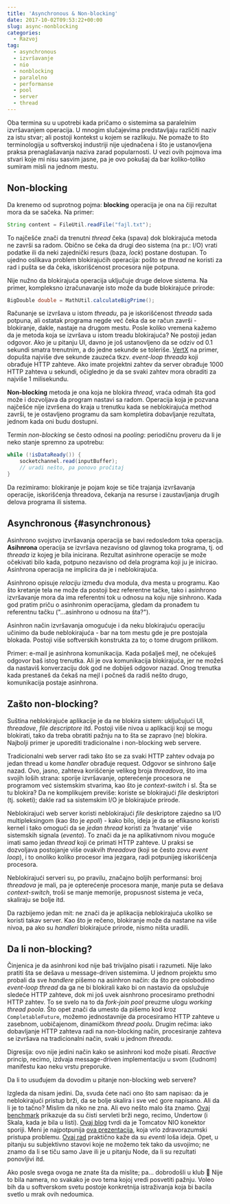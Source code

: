 ```yaml
---
title: 'Asynchronous & Non-blocking'
date: 2017-10-02T09:53:22+00:00
slug: async-nonblocking
categories:
  - Razvoj
tag:
  - asynchronous
  - izvršavanje
  - nio
  - nonblocking
  - paralelno
  - performanse
  - pool
  - server
  - thread
---
```


Oba termina su u upotrebi kada pričamo o sistemima sa paralelnim izvršavanjem operacija. U mnogim slučajevima predstavljaju različiti naziv za istu stvar; ali postoji kontekst u kojem se razlikuju. Ne pomaže to što terminologija u softverskoj industriji nije ujednačena i što je ustanovljena praksa prenaglašavanja naziva zarad popularnosti. U vezi ovih pojmova ima stvari koje mi nisu sasvim jasne, pa je ovo pokušaj da bar koliko-toliko sumiram misli na jednom mestu.

<!--more-->

## Non-blocking

Da krenemo od suprotnog pojma: **blocking** operacija je ona na čiji rezultat mora da se sačeka. Na primer:

```java
String content = FileUtil.readFile("fajl.txt");
```

To najčešće znači da trenutni _thread_ čeka (spava) dok blokirajuća metoda ne završi sa radom. Obično se čeka da drugi deo sistema (na pr.: I/O) vrati podatke ili da neki zajednički resurs (baza, _lock_) postane dostupan. To ujedno oslikava problem blokirajućih operacija: pošto se _thread_ ne koristi za rad i pušta se da čeka, iskorišćenost procesora nije potpuna.

Nije nužno da blokirajuća operacija uključuje druge delove sistema. Na primer, kompleksno izračunavanje isto može da bude blokirajuće prirode:

```java
BigDouble double = MathUtil.calculateBigPrime();
```

Računanje se izvršava u istom _threadu_, pa je iskorišćenost _threada_ sada potpuna, ali ostatak programa negde već čeka da se račun završi - blokiranje, dakle, nastaje na drugom mestu. Posle koliko vremena kažemo da je metoda koja se izvršava u istom treadu blokirajuća? Ne postoji jedan odgovor. Ako je u pitanju UI, davno je još ustanovljeno da se odziv od 0.1 sekundi smatra trenutnim, a do jedne sekunde se toleriše. [VertX](http://vertx.io) na primer, dopušta najviše dve sekunde zauzeća tkzv. _event-loop threada_ koji obrađuje HTTP zahteve. Ako imate projektni zahtev da server obrađuje 1000 HTTP zahteva u sekundi, očigledno je da se svaki zahtev mora obraditi za najviše 1 milisekundu.

**Non-blocking** metoda je ona koja ne blokira _thread_, vraća odmah šta god može i dozvoljava da program nastavi sa radom. Operacija koja je pozvana najčešće nije izvršena do kraja u trenutku kada se neblokirajuća method završi, te je ostavljeno programu da sam kompletira dobavljanje rezultata, jednom kada oni budu dostupni.

Termin _non-blocking_ se često odnosi na _pooling_: periodičnu proveru da li je neko stanje spremno za upotrebu:

```java
while (!isDataReady()) {
    socketchannel.read(inputBuffer);
    // uradi nešto, pa ponovo pročitaj
}
```

Da rezimiramo: blokiranje je pojam koje se tiče trajanja izvršavanja operacije, iskorišćenja threadova, čekanja na resurse i zaustavljanja drugih delova programa ili sistema.

## Asynchronous {#asynchronous}

Asinhrono svojstvo izvršavanja operacija se bavi redosledom toka operacija. **Asihnrona** operacija se izvršava nezavisno od glavnog toka programa, tj. od _threada_ iz kojeg je bila inicirana. Rezultat asinhrone operacije se može očekivati bilo kada, potpuno nezavisno od dela programa koji ju je inicirao. Asinhrona operacija ne implicira da je i neblokirajuća.

Asinhrono opisuje _relaciju_ između dva modula, dva mesta u programu. Kao što kretanje tela ne može da postoji bez referentne tačke, tako i asinhrono izvršavanje mora da ima referentni tok u odnosu na koju nije sinhrono. Kada god pratim priču o asinhronim operacijama, gledam da pronađem tu referentnu tačku ("...asinhrono u odnosu na šta?").

Asinhron način izvršavanja omogućuje i da neku blokirajuću operaciju učinimo da bude neblokirajuća - bar na tom mestu gde je pre postojala blokada. Postoji više softverskih konstrukta za to; o tome drugom prilikom.

Primer: e-mail je asinhrona komunikacija. Kada pošalješ mejl, ne očekuješ odgovor baš istog trenutka. Ali je ova komunikacija blokirajuća, jer ne možeš da nastaviš konverzaciju dok god ne dobiješ odgovor nazad. Onog trenutka kada prestaneš da čekaš na mejl i počneš da radiš nešto drugo, komunikacija postaje asinhrona.

## Zašto non-blocking?

Suština neblokirajuće aplikacije je da ne blokira sistem: uključujući UI, _threadove_, _file descriptore_ itd. Postoji više nivoa u aplikaciji koji se mogu blokirati, tako da treba obratiti pažnju na to šta se zapravo (ne) blokira. Najbolji primer je uporediti tradicionalne i non-blocking web servere.

Tradicionalni web server radi tako što se za svaki HTTP zahtev odvaja po jedan thread u kome _handler_ obrađuje request. Odgovor se sinhrono šalje nazad. Ovo, jasno, zahteva korišćenje velikog broja _threadova_, što ima svojih loših strana: sporije izvršavanje, opterećenje procesora ne programom već sistemskim stvarima, kao što je _context-switch_ i sl. Šta se tu blokira? Da ne komplikujem previše: koriste se blokirajući _file_ deskriptori (tj. soketi); dakle rad sa sistemskim I/O je blokirajuće prirode.

Neblokirajući web server koristi neblokirajući _file_ deskriptore zajedno sa I/O multipleksingom (kao što je _epoll_) - kako bilo, ideja je da se efikasno koristi kernel i tako omogući da se _jedan_ _thread_ koristi za ‘hvatanje’ više sistemskih signala (_eventa_). To znači da je na aplikativnom nivou moguće imati samo jedan _thread_ koji će primati HTTP zahteve. U praksi se dozvoljava postojanje više ovakvih _threadova_ (koji se često zovu _event loop_), i to onoliko koliko procesor ima jezgara, radi potpunijeg iskorišćenja procesora.

Neblokirajući serveri su, po pravilu, značajno boljih performansi: broj _threadova_ je mali, pa je opterećenje procesora manje, manje puta se dešava _context-switch_, troši se manje memorije, propusnost sistema je veća, skaliraju se bolje itd.

Da razbijemo jedan mit: ne znači da je aplikacija neblokirajuća ukoliko se koristi takav server. Kao što je rečeno, blokiranje može da nastane na više nivoa, pa ako su _handleri_ blokirajuće prirode, nismo ništa uradili.

## Da li non-blocking?

Činjenica je da asinhroni kod nije baš trivijalno pisati i razumeti. Nije lako pratiti šta se dešava u message-driven sistemima. U jednom projektu smo probali da sve _handlere_ pišemo na asinhron način: da što pre oslobodimo _event-loop thread_ da ga ne bi blokirali kako bi on nastavio da opslužuje sledeće HTTP zahteve, dok mi još uvek aisnhrono procesiramo prethodni HTTP zahtev. To se svelo na to da _fork-join pool_ preuzme ulogu _working thread poola_. Što opet znači da umesto da pišemo kod kroz `CompletableFuture`, možemo jednostavnije da procesiramo HTTP zahteve u zasebnom, uobičajenom, dinamičkom _thread poolu_. Drugim rečima: iako dobavljanje HTTP zahteva radi na non-blocking način, procesiranje zahteva se izvršava na tradicionalni način, svaki u jednom _threadu_.

Digresija: ovo nije jedini način kako se asinhroni kod može pisati. _Reactive_ princip, recimo, izdvaja message-driven implementaciju u svom (čudnom) manifestu kao neku vrstu preporuke.

Da li to usuđujem da dovodim u pitanje non-blocking web servere?

Izgleda da nisam jedini. Da, svuda ćete naći ono što sam napisao: da je neblokirajući pristup brži, da se bolje skalira i sve već gore napisano. Ali da li je to tačno? Mislim da niko ne zna. Ali evo nešto malo šta znamo. [Ovaj benchmark](https://www.techempower.com/benchmarks/#section=data-r9&hw=peak&test=db) prikazuje da su čisti servleti brži nego, recimo, Undertow (i Skala, kada je bila u listi). [Ovaj blog](https://blog.eveoh.nl/2012/04/some-notes-on-tomcat-connector-performance/) tvrdi da je Tomcatov NIO konektor sporiji. Meni je najpotpunija [ova prezentacija](https://www.slideshare.net/e456/tyma-paulmultithreaded1), koja vrlo zdravorazumski pristupa problemu. [Ovaj rad](https://www.usenix.org/legacy/events/hotos03/tech/full_papers/vonbehren/vonbehren.pdf) praktično kaže da su _eventi_ loša ideja. Opet, u pitanju su subjektivno stavovi koje ne možemo tek tako da usvojimo; ne znamo da li se tiču samo Jave ili je u pitanju Node, da li su rezultati ponovljivi itd.

Ako posle svega ovoga ne znate šta da mislite; pa... dobrodošli u klub 🙂 Nije to bila namera, no svakako je ovo tema kojoj vredi posvetiti pažnju. Voleo bih da u softverskom svetu postoje konkretnija istraživanja koja bi bacila svetlo u mrak ovih nedoumica.
